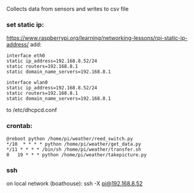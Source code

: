 Collects data from sensors and writes to csv file

### set static ip:
https://www.raspberrypi.org/learning/networking-lessons/rpi-static-ip-address/
add:
```
interface eth0
static ip_address=192.168.8.52/24
static routers=192.168.8.1
static domain_name_servers=192.168.8.1

interface wlan0
static ip_address=192.168.8.52/24
static routers=192.168.8.1
static domain_name_servers=192.168.8.1
```
to /etc/dhcpcd.conf

### crontab:

```
@reboot python /home/pi/weather/reed_switch.py
*/10  * * * * python /home/pi/weather/get_data.py
*/11 * * * * /bin/sh /home/pi/weather/transfer.sh
0   19 * * * python /home/pi/weather/takepicture.py
```
### ssh
on local network (boathouse):
ssh -X pi@192.168.8.52
